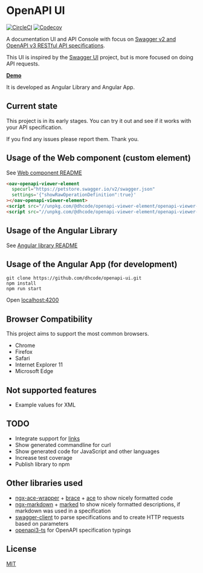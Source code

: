 # OpenAPI UI

[![CircleCI](https://img.shields.io/circleci/build/gh/dhcode/openapi-ui.svg)](https://circleci.com/gh/dhcode/openapi-ui)
[![Codecov](https://img.shields.io/codecov/c/github/dhcode/openapi-ui.svg)](https://codecov.io/gh/dhcode/openapi-ui)

A documentation UI and API Console with focus on [Swagger v2 and OpenAPI v3 RESTful API specifications](https://swagger.io/specification/).

This UI is inspired by the [Swagger UI](https://github.com/swagger-api/swagger-ui) project, but is more focused on doing API requests.

**[Demo](https://dhcode.github.io/openapi-ui/)**

It is developed as Angular Library and Angular App.

## Current state

This project is in its early stages. You can try it out and see if it works with your API specification.

If you find any issues please report them. Thank you.

## Usage of the Web component (custom element)

See [Web component README](projects/openapi-viewer-element/README.md)

```html
<oav-openapi-viewer-element
  specurl="https://petstore.swagger.io/v2/swagger.json"
  settings='{"showRawOperationDefinition":true}'
></oav-openapi-viewer-element>
<script src="//unpkg.com/@dhcode/openapi-viewer-element/openapi-viewer-element-es2015.js" type="module"></script>
<script src="//unpkg.com/@dhcode/openapi-viewer-element/openapi-viewer-element-es5.js" nomodule defer></script>
```


## Usage of the Angular Library

See [Angular library README](projects/openapi-viewer/README.md)


## Usage of the Angular App (for development)

    git clone https://github.com/dhcode/openapi-ui.git
    npm install
    npm run start

Open [localhost:4200](http://localhost:4200)


## Browser Compatibility

This project aims to support the most common browsers.

- Chrome
- Firefox
- Safari
- Internet Explorer 11
- Microsoft Edge

## Not supported features

- Example values for XML

## TODO

- Integrate support for [links](https://github.com/OAI/OpenAPI-Specification/blob/master/versions/3.0.2.md#linkObject)
- Show generated commandline for curl
- Show generated code for JavaScript and other languages
- Increase test coverage
- Publish library to npm

## Other libraries used

- [ngx-ace-wrapper](https://github.com/zefoy/ngx-ace-wrapper) + [brace](https://github.com/thlorenz/brace) + [ace](https://github.com/ajaxorg/ace) to show nicely formatted code
- [ngx-markdown](https://github.com/jfcere/ngx-markdown) + [marked](https://github.com/markedjs/marked) to show nicely formatted descriptions, if markdown was used in a specification
- [swagger-client](https://github.com/swagger-api/swagger-js) to parse specifications and to create HTTP requests based on parameters
- [openapi3-ts](https://github.com/metadevpro/openapi3-ts) for OpenAPI specification typings

## License

[MIT](LICENSE)

